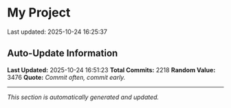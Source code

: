# My Project


Last updated: 2025-10-24 16:25:37

















































































































































































































































































































































































































































































































































































































































































































































































































































































































































































































































































































































































































































































































































































































































































































































































































































































































































































































































































































































































































































































































































































































































































































































































































































































































































































































































































































## Auto-Update Information

**Last Updated:** 2025-10-24 16:51:23
**Total Commits:** 2218
**Random Value:** 3476
**Quote:** _Commit often, commit early._

---
_This section is automatically generated and updated._
